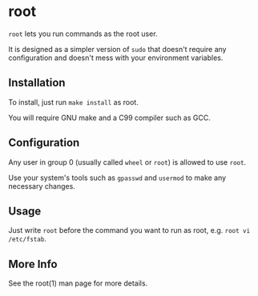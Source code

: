 root
====

`root` lets you run commands as the root user.

It is designed as a simpler version of `sudo` that doesn't require
any configuration and doesn't mess with your environment variables.

Installation
------------
To install, just run `make install` as root.

You will require GNU make and a C99 compiler such as GCC.

Configuration
-------------
Any user in group 0 (usually called `wheel` or `root`) is allowed
to use `root`.

Use your system's tools such as `gpasswd` and `usermod` to make
any necessary changes.

Usage
-----
Just write `root` before the command you want to run as root,
e.g. `root vi /etc/fstab`.

More Info
---------
See the root(1) man page for more details.
